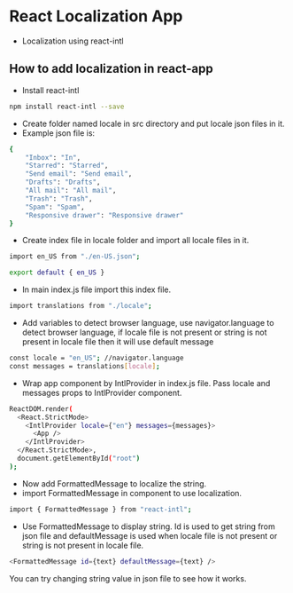 # React Localization App

- Localization using react-intl

## How to add localization in react-app
- Install react-intl
```sh
npm install react-intl --save
```

- Create folder named locale in src directory and put locale json files in it.
- Example json file is:
```sh
{
    "Inbox": "In",
    "Starred": "Starred",
    "Send email": "Send email",
    "Drafts": "Drafts",
    "All mail": "All mail",
    "Trash": "Trash",
    "Spam": "Spam",
    "Responsive drawer": "Responsive drawer"
}
```

- Create index file in locale folder and import all locale files in it.
```sh
import en_US from "./en-US.json";

export default { en_US }
```

- In main index.js file import this index file.
```sh
import translations from "./locale";
```

- Add variables to detect browser language, use navigator.language to detect browser language, if locale file is not present or string is not present in locale file then it will use default message
```sh
const locale = "en_US"; //navigator.language
const messages = translations[locale];
```

- Wrap app component by IntlProvider in index.js file. Pass locale and messages props to IntlProvider component.
```sh
ReactDOM.render(
  <React.StrictMode>
    <IntlProvider locale={"en"} messages={messages}>
      <App />
    </IntlProvider>
  </React.StrictMode>,
  document.getElementById("root")
);
```

- Now add FormattedMessage to localize the string.
- import FormattedMessage in component to use localization.
```sh
import { FormattedMessage } from "react-intl";
```

- Use FormattedMessage to display string. Id is used to get string from json file and defaultMessage is used when locale file is not present or string is not present in locale file.
```sh
<FormattedMessage id={text} defaultMessage={text} />
```

You can try changing string value in json file to see how it works.